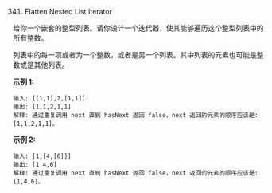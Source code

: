 341. Flatten Nested List Iterator

给你一个嵌套的整型列表。请你设计一个迭代器，使其能够遍历这个整型列表中的所有整数。  

列表中的每一项或者为一个整数，或者是另一个列表。其中列表的元素也可能是整数或是其他列表。  

**示例 1:**
```
输入: [[1,1],2,[1,1]]
输出: [1,1,2,1,1]
解释: 通过重复调用 next 直到 hasNext 返回 false，next 返回的元素的顺序应该是: [1,1,2,1,1]。
```

**示例 2:**
```
输入: [1,[4,[6]]]
输出: [1,4,6]
解释: 通过重复调用 next 直到 hasNext 返回 false，next 返回的元素的顺序应该是: [1,4,6]。
```